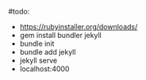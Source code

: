 #todo:
* https://rubyinstaller.org/downloads/
* gem install bundler jekyll
* bundle init
* bundle add jekyll
* jekyll serve
* localhost:4000
